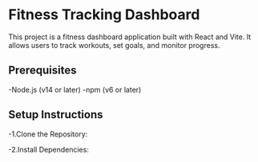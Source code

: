 # Fitness Tracking Dashboard
This project is a fitness dashboard application built with React and Vite. It allows users to track workouts, set goals, and monitor progress.

## Prerequisites
-Node.js (v14 or later)
-npm (v6 or later)

## Setup Instructions
-1.Clone the Repository:

-2.Install Dependencies:


